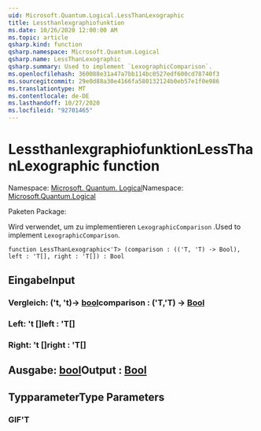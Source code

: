 ```yaml
---
uid: Microsoft.Quantum.Logical.LessThanLexographic
title: Lessthanlexgraphiofunktion
ms.date: 10/26/2020 12:00:00 AM
ms.topic: article
qsharp.kind: function
qsharp.namespace: Microsoft.Quantum.Logical
qsharp.name: LessThanLexographic
qsharp.summary: Used to implement `LexographicComparison`.
ms.openlocfilehash: 360088e31a47a7bb114bc0527edf600cd78740f3
ms.sourcegitcommit: 29e0d88a30e4166fa580132124b0eb57e1f0e986
ms.translationtype: MT
ms.contentlocale: de-DE
ms.lasthandoff: 10/27/2020
ms.locfileid: "92701465"
---
```

# <a name="lessthanlexographic-function"></a><span data-ttu-id="79dc3-102">Lessthanlexgraphiofunktion</span><span class="sxs-lookup"><span data-stu-id="79dc3-102">LessThanLexographic function</span></span>

<span data-ttu-id="79dc3-103">Namespace: [Microsoft. Quantum. Logical](xref:Microsoft.Quantum.Logical)</span><span class="sxs-lookup"><span data-stu-id="79dc3-103">Namespace: [Microsoft.Quantum.Logical](xref:Microsoft.Quantum.Logical)</span></span>

<span data-ttu-id="79dc3-104">Paketen [](https://nuget.org/packages/)</span><span class="sxs-lookup"><span data-stu-id="79dc3-104">Package: [](https://nuget.org/packages/)</span></span>


<span data-ttu-id="79dc3-105">Wird verwendet, um zu implementieren `LexographicComparison` .</span><span class="sxs-lookup"><span data-stu-id="79dc3-105">Used to implement `LexographicComparison`.</span></span>

```qsharp
function LessThanLexographic<'T> (comparison : (('T, 'T) -> Bool), left : 'T[], right : 'T[]) : Bool
```


## <a name="input"></a><span data-ttu-id="79dc3-106">Eingabe</span><span class="sxs-lookup"><span data-stu-id="79dc3-106">Input</span></span>

### <a name="comparison--tt---bool"></a><span data-ttu-id="79dc3-107">Vergleich: ('t, 't)-> [bool](xref:microsoft.quantum.lang-ref.bool)</span><span class="sxs-lookup"><span data-stu-id="79dc3-107">comparison : ('T,'T) -> [Bool](xref:microsoft.quantum.lang-ref.bool)</span></span>




### <a name="left--t"></a><span data-ttu-id="79dc3-108">Left: 't []</span><span class="sxs-lookup"><span data-stu-id="79dc3-108">left : 'T[]</span></span>




### <a name="right--t"></a><span data-ttu-id="79dc3-109">Right: 't []</span><span class="sxs-lookup"><span data-stu-id="79dc3-109">right : 'T[]</span></span>





## <a name="output--bool"></a><span data-ttu-id="79dc3-110">Ausgabe: [bool](xref:microsoft.quantum.lang-ref.bool)</span><span class="sxs-lookup"><span data-stu-id="79dc3-110">Output : [Bool](xref:microsoft.quantum.lang-ref.bool)</span></span>



## <a name="type-parameters"></a><span data-ttu-id="79dc3-111">Typparameter</span><span class="sxs-lookup"><span data-stu-id="79dc3-111">Type Parameters</span></span>

### <a name="t"></a><span data-ttu-id="79dc3-112">GIF</span><span class="sxs-lookup"><span data-stu-id="79dc3-112">'T</span></span>

